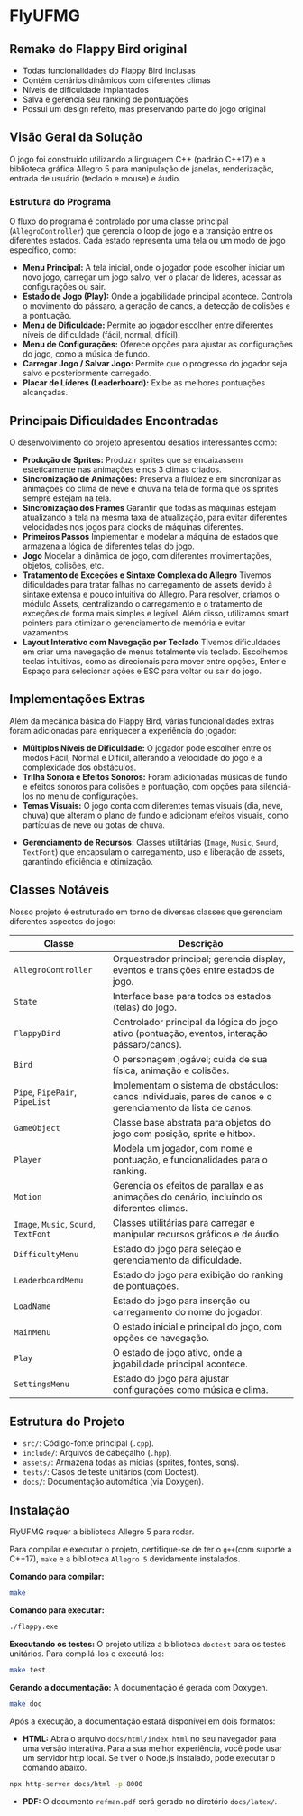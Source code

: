 # FlyUFMG
## Remake do Flappy Bird original

- Todas funcionalidades do Flappy Bird inclusas
- Contém cenários dinâmicos com diferentes climas
- Níveis de dificuldade implantados
- Salva e gerencia seu ranking de pontuações
- Possui um design refeito, mas preservando parte do jogo original

## Visão Geral da Solução

O jogo foi construído utilizando a linguagem C++ (padrão C++17) e a biblioteca gráfica Allegro 5 para manipulação de janelas, renderização, entrada de usuário (teclado e mouse) e áudio.

### Estrutura do Programa

O fluxo do programa é controlado por uma classe principal (`AllegroController`) que gerencia o loop de jogo e a transição entre os diferentes estados. Cada estado representa uma tela ou um modo de jogo específico, como:

*   **Menu Principal:** A tela inicial, onde o jogador pode escolher iniciar um novo jogo, carregar um jogo salvo, ver o placar de líderes, acessar as configurações ou sair.
*   **Estado de Jogo (Play):** Onde a jogabilidade principal acontece. Controla o movimento do pássaro, a geração de canos, a detecção de colisões e a pontuação.
*   **Menu de Dificuldade:** Permite ao jogador escolher entre diferentes níveis de dificuldade (fácil, normal, difícil).
*   **Menu de Configurações:** Oferece opções para ajustar as configurações do jogo, como a música de fundo.
*   **Carregar Jogo / Salvar Jogo:** Permite que o progresso do jogador seja salvo e posteriormente carregado.
*   **Placar de Líderes (Leaderboard):** Exibe as melhores pontuações alcançadas.

## Principais Dificuldades Encontradas

O desenvolvimento do projeto apresentou desafios interessantes como:

- **Produção de Sprites:** Produzir sprites que se encaixassem esteticamente nas animações e nos 3 climas criados.
- **Sincronização de Animações:** Preserva a fluidez e em sincronizar as animações do clima de neve e chuva na tela de forma que os sprites sempre estejam na tela.
- **Sincronização dos Frames** Garantir que todas as máquinas estejam atualizando a tela na mesma taxa de atualização, para evitar diferentes velocidades nos jogos para clocks de máquinas diferentes.
- **Primeiros Passos** Implementar e modelar a máquina de estados que armazena a lógica de diferentes telas do jogo.
- **Jogo** Modelar a dinâmica de jogo, com diferentes movimentações, objetos, colisões, etc.
- **Tratamento de Exceções e Sintaxe Complexa do Allegro** Tivemos dificuldades para tratar falhas no carregamento de assets devido à sintaxe extensa e pouco intuitiva do Allegro. Para resolver, criamos o módulo Assets, centralizando o carregamento e o tratamento de exceções de forma mais simples e legível. Além disso, utilizamos smart pointers para otimizar o gerenciamento de memória e evitar vazamentos.
- **Layout Interativo com Navegação por Teclado** Tivemos dificuldades em criar uma navegação de menus totalmente via teclado. Escolhemos teclas intuitivas, como as direcionais para mover entre opções, Enter e Espaço para selecionar ações e ESC para voltar ou sair do jogo.

## Implementações Extras

Além da mecânica básica do Flappy Bird, várias funcionalidades extras foram adicionadas para enriquecer a experiência do jogador:

*   **Múltiplos Níveis de Dificuldade:** O jogador pode escolher entre os modos Fácil, Normal e Difícil, alterando a velocidade do jogo e a complexidade dos obstáculos.
*   **Trilha Sonora e Efeitos Sonoros:** Foram adicionadas músicas de fundo e efeitos sonoros para colisões e pontuação, com opções para silenciá-los no menu de configurações.
*   **Temas Visuais:** O jogo conta com diferentes temas visuais (dia, neve, chuva) que alteram o plano de fundo e adicionam efeitos visuais, como partículas de neve ou gotas de chuva.
- **Gerenciamento de Recursos:** Classes utilitárias (`Image`, `Music`, `Sound`, `TextFont`) que encapsulam o carregamento, uso e liberação de assets, garantindo eficiência e otimização.

## Classes Notáveis

Nosso projeto é estruturado em torno de diversas classes que gerenciam diferentes aspectos do jogo:

| Classe | Descrição |
| ------ | ----------- |
| `AllegroController` | Orquestrador principal; gerencia display, eventos e transições entre estados de jogo. |
| `State` | Interface base para todos os estados (telas) do jogo. |
| `FlappyBird` | Controlador principal da lógica do jogo ativo (pontuação, eventos, interação pássaro/canos). |
| `Bird` | O personagem jogável; cuida de sua física, animação e colisões. |
| `Pipe`, `PipePair`, `PipeList` | Implementam o sistema de obstáculos: canos individuais, pares de canos e o gerenciamento da lista de canos. |
| `GameObject` | Classe base abstrata para objetos do jogo com posição, sprite e hitbox. |
| `Player` | Modela um jogador, com nome e pontuação, e funcionalidades para o ranking. |
| `Motion` | Gerencia os efeitos de parallax e as animações do cenário, incluindo os diferentes climas. |
| `Image`, `Music`, `Sound`, `TextFont` | Classes utilitárias para carregar e manipular recursos gráficos e de áudio. |
| `DifficultyMenu` | Estado do jogo para seleção e gerenciamento da dificuldade. |
| `LeaderboardMenu` | Estado do jogo para exibição do ranking de pontuações. |
| `LoadName` | Estado do jogo para inserção ou carregamento do nome do jogador. |
| `MainMenu` | O estado inicial e principal do jogo, com opções de navegação. |
| `Play` | O estado de jogo ativo, onde a jogabilidade principal acontece. |
| `SettingsMenu` | Estado do jogo para ajustar configurações como música e clima. |

## Estrutura do Projeto

- `src/`: Código-fonte principal (`.cpp`).
- `include/`: Arquivos de cabeçalho (`.hpp`).
- `assets/`: Armazena todas as mídias (sprites, fontes, sons).
- `tests/`: Casos de teste unitários (com Doctest).
- `docs/`: Documentação automática (via Doxygen).

## Instalação

FlyUFMG requer a biblioteca Allegro 5 para rodar.

Para compilar e executar o projeto, certifique-se de ter o `g++`(com suporte a C++17), `make` e a biblioteca `Allegro 5` devidamente instalados.

**Comando para compilar:**
```bash
make
```

**Comando para executar:**
```bash
./flappy.exe
```

**Executando os testes:**
O projeto utiliza a biblioteca `doctest` para os testes unitários. Para compilá-los e executá-los:
```bash
make test
```

**Gerando a documentação:**
A documentação é gerada com Doxygen.
```bash
make doc
```
Após a execução, a documentação estará disponível em dois formatos:
-   **HTML:** Abra o arquivo `docs/html/index.html` no seu navegador para uma versão interativa. Para a sua melhor experiência, você pode usar um servidor http local. Se tiver o Node.js instalado, pode executar o comando abaixo.

```bash
npx http-server docs/html -p 8000
```
-   **PDF:** O documento `refman.pdf` será gerado no diretório `docs/latex/`.
